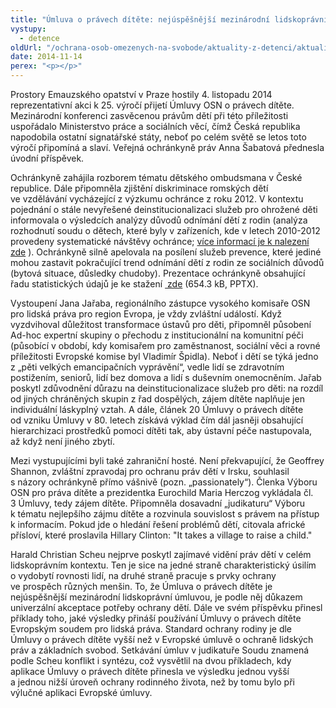 ```yaml
---
title: "Úmluva o právech dítěte: nejúspěšnější mezinárodní lidskoprávní úmluva"
vystupy:
  - detence
oldUrl: "/ochrana-osob-omezenych-na-svobode/aktuality-z-detenci/aktuality-z-detenci-2014/umluva-o-pravech-ditete-nejuspesnejsi-mezinarodni-lidskopravni-umluva/"
date: 2014-11-14
perex: "<p></p>"
---
```


<!-- imported from the old website -->

<p>Prostory Emauzského opatství v Praze hostily 4. listopadu 2014 reprezentativní akci k 25. výročí přijetí Úmluvy OSN o právech dítěte. Mezinárodní konferenci zasvěcenou právům dětí při této příležitosti uspořádalo Ministerstvo práce a sociálních věcí, čímž Česká republika napodobila ostatní signatářské státy, neboť po celém světě se letos toto výročí připomíná a slaví. Veřejná ochránkyně práv Anna Šabatová přednesla úvodní příspěvek.</p><p>Ochránkyně zahájila rozborem tématu dětského ombudsmana v České republice. Dále připomněla zjištění diskriminace romských dětí ve vzdělávání vycházející z výzkumu ochránce z roku 2012. V kontextu pojednání o stále nevyřešené deinstitucionalizaci služeb pro ohrožené děti informovala o výsledcích analýzy důvodů odnímání dětí z rodin (analýza rozhodnutí soudu o dětech, které byly v zařízeních, kde v letech 2010-2012 provedeny systematické návštěvy ochránce; <a href="https://www.ochrance.cz/ochrana-osob-omezenych-na-svobode/zarizeni-pro-deti/vop-a-deti-2011-2013/" target="_blank">více informací je k nalezení zde</a> ). Ochránkyně silně apelovala na posílení služeb prevence, které jediné mohou zastavit pokračující trend odnímání dětí z rodin ze sociálních důvodů (bytová situace, důsledky chudoby). Prezentace ochránkyně obsahující řadu statistických údajů je ke stažení <a title="Otevření do nového okna" href="/uploads-import/ochrana_osob/2014/UPD_a_VOP-final.pptx" target="_blank"> zde</a> (654.3 kB, PPTX).</p><p>Vystoupení Jana Jařaba, regionálního zástupce vysokého komisaře OSN pro lidská práva pro region Evropa, je vždy zvláštní událostí. Když vyzdvihoval důležitost transformace ústavů pro děti, připomněl působení Ad-hoc expertní skupiny o přechodu z institucionální na komunitní péči (působící v období, kdy komisařem pro zaměstnanost, sociální věci a rovné příležitosti Evropské komise byl Vladimír Špidla). Neboť i dětí se týká jedno z „pěti velkých emancipačních vyprávění“, vedle lidí se zdravotním postižením, seniorů, lidí bez domova a lidí s duševním onemocněním. Jařab poskytl zdůvodnění důrazu na deinstitucionalizace služeb pro děti: na rozdíl od jiných chráněných skupin z řad dospělých, zájem dítěte naplňuje jen individuální láskyplný vztah. A dále, článek 20 Úmluvy o právech dítěte od vzniku Úmluvy v 80. letech získává výklad čím dál jasněji obsahující hierarchizaci prostředků pomoci dítěti tak, aby ústavní péče nastupovala, až když není jiného zbytí.</p><p>Mezi vystupujícími byli také zahraniční hosté. Není překvapující, že Geoffrey Shannon, zvláštní zpravodaj pro ochranu práv dětí v Irsku, souhlasil s názory ochránkyně přímo vášnivě (pozn. „passionately“). Členka Výboru OSN pro práva dítěte a prezidentka Eurochild Maria Herczog vykládala čl. 3 Úmluvy, tedy zájem dítěte. Připomněla dosavadní „judikaturu“ Výboru k tématu nejlepšího zájmu dítěte a rozvinula souvislost s právem na přístup k informacím. Pokud jde o hledání řešení problémů dětí, citovala africké přísloví, které proslavila Hillary Clinton: &quot;It takes a village to raise a child.&quot;</p><p>Harald Christian Scheu nejprve poskytl zajímavé vidění práv dětí v celém lidskoprávním kontextu. Ten je sice na jedné straně charakteristický úsilím o vydobytí rovnosti lidí, na druhé straně pracuje s prvky ochrany ve prospěch různých menšin. To, že Úmluva o právech dítěte je nejúspěšnější mezinárodní lidskoprávní úmluvou, je podle něj důkazem univerzální akceptace potřeby ochrany dětí. Dále ve svém příspěvku přinesl příklady toho, jaké výsledky přináší používání Úmluvy o právech dítěte Evropským soudem pro lidská práva. Standard ochrany rodiny je dle Úmluvy o právech dítěte vyšší než v Evropské úmluvě o ochraně lidských práv a základních svobod. Setkávání úmluv v judikatuře Soudu znamená podle Scheu konflikt i syntézu, což vysvětlil na dvou příkladech, kdy aplikace Úmluvy o právech dítěte přinesla ve výsledku jednou vyšší a jednou nižší úroveň ochrany rodinného života, než by tomu bylo při výlučné aplikaci Evropské úmluvy. </p>
